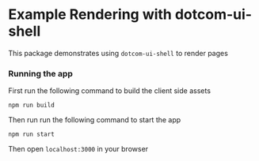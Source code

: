 # Example Rendering with dotcom-ui-shell

This package demonstrates using `dotcom-ui-shell` to render pages

### Running the app

First run the following command to build the client side assets

```
npm run build
```

Then run run the following command to start the app

```
npm run start
```

Then open `localhost:3000` in your browser
